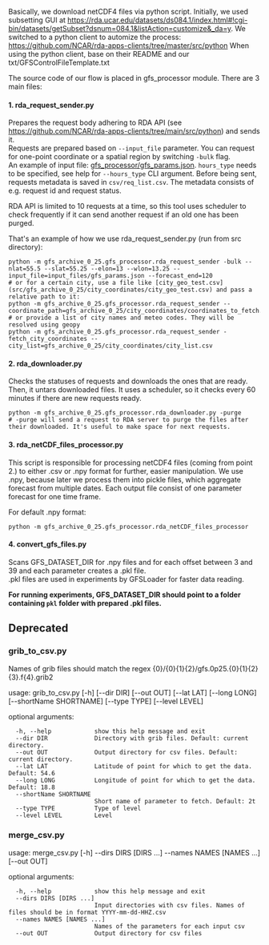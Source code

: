 Basically, we download netCDF4 files via python script.
Initially, we used subsetting GUI at https://rda.ucar.edu/datasets/ds084.1/index.html#!cgi-bin/datasets/getSubset?dsnum=084.1&listAction=customize&_da=y.
We switched to a python client to automize the process: https://github.com/NCAR/rda-apps-clients/tree/master/src/python
When using the python client, base on their README and our txt/GFSControlFileTemplate.txt

The source code of our flow is placed in gfs_processor module.
There are 3 main files:

#### 1. rda_request_sender.py
Prepares the request body adhering to RDA API (see https://github.com/NCAR/rda-apps-clients/tree/main/src/python) and sends it.  
Requests are prepared based on `--input_file` parameter. You can request for one-point coordinate or a spatial region by switching `-bulk` flag.  
An example of input file: [gfs_processor/gfs_params.json](https://github.com/MBelniak/WindForecast/blob/master/src/gfs_archive_0_25/gfs_processor/gfs_params.json). `hours_type` needs to be specified, see help for `--hours_type` CLI argument.
Before being sent, requests metadata is saved in `csv/req_list.csv`. The metadata consists of e.g. request id and request status.

RDA API is limited to 10 requests at a time, so this tool uses scheduler to check frequently if it can send another request if an old one has been purged.

That's an example of how we use rda_request_sender.py (run from src directory):
```
python -m gfs_archive_0_25.gfs_processor.rda_request_sender -bulk --nlat=55.5 --slat=55.25 --elon=13 --wlon=13.25 --input_file=input_files/gfs_params.json --forecast_end=120
# or for a certain city, use a file like [city_geo_test.csv](src/gfs_archive_0_25/city_coordinates/city_geo_test.csv) and pass a relative path to it:
python -m gfs_archive_0_25.gfs_processor.rda_request_sender --coordinate_path=gfs_archive_0_25/city_coordinates/coordinates_to_fetch.csv
# or provide a list of city names and meteo codes. They will be resolved using geopy
python -m gfs_archive_0_25.gfs_processor.rda_request_sender -fetch_city_coordinates --city_list=gfs_archive_0_25/city_coordinates/city_list.csv
```

#### 2. rda_downloader.py
Checks the statuses of requests and downloads the ones that are ready. Then, it untars downloaded files. It uses a scheduler, so it checks every 60 minutes if there are new requests ready.
```
python -m gfs_archive_0_25.gfs_processor.rda_downloader.py -purge
# -purge will send a request to RDA server to purge the files after their downloaded. It's useful to make space for next requests.
```


#### 3. rda_netCDF_files_processor.py
This script is responsible for processing netCDF4 files (coming from point 2.) to either .csv or .npy format for further, easier manipulation.
We use .npy, because later we process them into pickle files, which aggregate forecast from multiple dates.
Each output file consist of one parameter forecast for one time frame.

For default .npy format:
```
python -m gfs_archive_0_25.gfs_processor.rda_netCDF_files_processor
```

#### 4. convert_gfs_files.py
Scans GFS_DATASET_DIR for .npy files and for each offset between 3 and 39 and each parameter creates a .pkl file.  
.pkl files are used in experiments by GFSLoader for faster data reading.

**For running experiments, GFS_DATASET_DIR should point to a folder containing `pkl` folder with prepared .pkl files.**

## Deprecated
### grib_to_csv.py

Names of grib files should match the regex {0}/{0}{1}{2}/gfs.0p25.{0}{1}{2}{3}.f{4}.grib2

usage: grib_to_csv.py [-h] [--dir DIR] [--out OUT] [--lat LAT] [--long LONG] [--shortName SHORTNAME] [--type TYPE] [--level LEVEL]

optional arguments:<br>
```
  -h, --help            show this help message and exit
  --dir DIR             Directory with grib files. Default: current directory. 
  --out OUT             Output directory for csv files. Default: current directory. 
  --lat LAT             Latitude of point for which to get the data. Default: 54.6 
  --long LONG           Longitude of point for which to get the data. Default: 18.8 
  --shortName SHORTNAME
                        Short name of parameter to fetch. Default: 2t 
  --type TYPE           Type of level 
  --level LEVEL         Level 
```

### merge_csv.py
usage: merge_csv.py [-h] --dirs DIRS [DIRS ...] --names NAMES [NAMES ...] [--out OUT]

optional arguments: <br>
```
  -h, --help            show this help message and exit 
  --dirs DIRS [DIRS ...]
                        Input directories with csv files. Names of files should be in format YYYY-mm-dd-HHZ.csv 
  --names NAMES [NAMES ...]
                        Names of the parameters for each input csv 
  --out OUT             Output directory for csv files 
```

